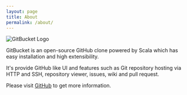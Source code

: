 ```yaml
---
layout: page
title: About
permalink: /about/
---
```


![GitBucket Logo]({{site.baseurl}}/images/gitbucket_logo.png)

GitBucket is an open-source GitHub clone powered by Scala which has easy installation and high extensibility.

It's provide GitHub like UI and features such as Git repository hosting via HTTP and SSH,
repository viewer, issues, wiki and pull request.

Please visit [GitHub](https://github.com/gitbucket/gitbucket) to get more information.


